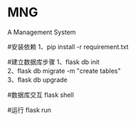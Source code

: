 # MNG
A Management System

#安装依赖
1、pip install -r requirement.txt

#建立数据库步骤
1、flask db init \
2、flask db migrate -m "create tables" \
3、flask db upgrade

#数据库交互
flask shell

#运行
flask run
